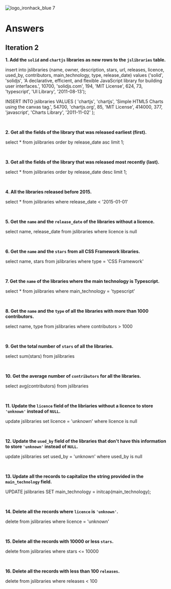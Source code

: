 ![logo_ironhack_blue 7](https://user-images.githubusercontent.com/23629340/40541063-a07a0a8a-601a-11e8-91b5-2f13e4e6b441.png)

# Answers

## Iteration 2

**1. Add the `solid` and `chartjs` libraries as new rows to the `jslibraries` table.**

<!-- Your Query Goes Here -->

insert into jslibraries (name, owner, description, stars, url, releases, licence, used_by, contributors, main_technology, type, release_date) values ('solid', 'solidjs', 'A declarative, efficient, and flexible JavaScript library for building user interfaces.', 10700, 'solidjs.com', 194, 'MIT License', 624, 73, 'typescript', 'UI Library', '2011-08-13');

INSERT INTO jslibraries VALUES (
'chartjs',
'chartjs',
'Simple HTML5 Charts using the canvas tag.',
54700,
'chartjs.org',
85,
'MIT License',
414000,
377,
'javascript',
'Charts Library',
'2011-11-02'
);

<br>

**2. Get all the fields of the library that was released earliest (first).**

<!-- Your Query Goes Here -->

select \* from jslibraries order by release_date asc limit 1;

<br>

**3. Get all the fields of the library that was released most recently (last).**

<!-- Your Query Goes Here -->

select \* from jslibraries order by release_date desc limit 1;

<br>

**4. All the libraries released before 2015.**

<!-- Your Query Goes Here -->

select \* from jslibraries where release_date < '2015-01-01'

<br>

**5. Get the `name` and the `release_date` of the libraries without a licence.**

<!-- Your Query Goes Here -->

select name, release_date from jslibraries where licence is null

<br>

**6. Get the `name` and the `stars` from all CSS Framework libraries.**

<!-- Your Query Goes Here -->

select name, stars from jslibraries where type = 'CSS Framework'

<br>

**7. Get the `name` of the libraries where the main technology is Typescript.**

<!-- Your Query Goes Here -->

select \* from jslibraries where main_technology = 'typescript'

<br>

**8. Get the `name` and the `type` of all the libraries with more than 1000 contributors.**

<!-- Your Query Goes Here -->

select name, type from jslibraries where contributors > 1000

<br>

**9. Get the total number of `stars` of all the libraries.**

<!-- Your Query Goes Here -->

select sum(stars) from jslibraries

<br>

**10. Get the average number of `contributors` for all the libraries.**

<!-- Your Query Goes Here -->

select avg(contributors) from jslibraries

<br>

**11. Update the `licence` field of the libriaries without a licence to store `'unknown'` instead of `NULL`.**

<!-- Your Query Goes Here -->

update jslibraries
set licence = 'unknown'
where licence is null

<br>

**12. Update the `used_by` field of the libraries that don't have this information to store `'unknown'` instead of `NULL`.**

<!-- Your Query Goes Here -->

update jslibraries
set used_by = 'unknown'
where used_by is null

<br>

**13. Update all the records to capitalize the string provided in the `main_technology` field.**

<!-- Your Query Goes Here -->

UPDATE jslibraries
SET main_technology = initcap(main_technology);

<br>

**14. Delete all the records where `licence` is `'unknown'`.**

<!-- Your Query Goes Here -->

delete from jslibraries where licence = 'unknown'

<br>

**15. Delete all the records with 10000 or less `stars`.**

<!-- Your Query Goes Here -->

delete from jslibraries where stars <= 10000

<br>

**16. Delete all the records with less than 100 `releases`.**

<!-- Your Query Goes Here -->

delete from jslibraries where releases < 100

<br>
